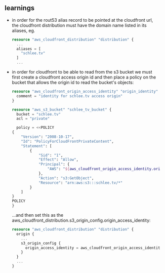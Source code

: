 ## learnings
* in order for the rout53 alias record to be pointed at the cloudfront url, the
  cloudfront distribution must have the domain name listed in its aliases, eg.
  ```terraform
  resource "aws_cloudfront_distribution" "distribution" {
    ...
    aliases = [
      "schlee.tv"
    ]
    ...
  ```
* in order for cloudfront to be able to read from the s3 bucket we must first
  create a cloudfront access origin id and then place a policy on the bucket that
  allows the origin id to read the bucket's objects:
  ```terraform
  resource "aws_cloudfront_origin_access_identity" "origin_identity" {
    comment = "identity for schlee.tv access origin"
  }

  resource "aws_s3_bucket" "schlee_tv_bucket" {
    bucket = "schlee.tv"
    acl = "private"

    policy = <<POLICY
  {
      "Version": "2008-10-17",
      "Id": "PolicyForCloudFrontPrivateContent",
      "Statement": [
          {
              "Sid": "1",
              "Effect": "Allow",
              "Principal": {
                  "AWS": "${aws_cloudfront_origin_access_identity.origin_identity.iam_arn}"
              },
              "Action": "s3:GetObject",
              "Resource": "arn:aws:s3:::schlee.tv/*"
          }
      ]
  }
  POLICY
  }
  ```
  ...and then set this as the aws_cloudfront_distribution.s3_origin_config.origin_access_identity:
  ```terraform
  resource "aws_cloudfront_distribution" "distribution" {
    origin {
      ...
      s3_origin_config {
        origin_access_identity = aws_cloudfront_origin_access_identity.origin_identity.cloudfront_access_identity_path
      }
    }
    ...
  }
  ```
